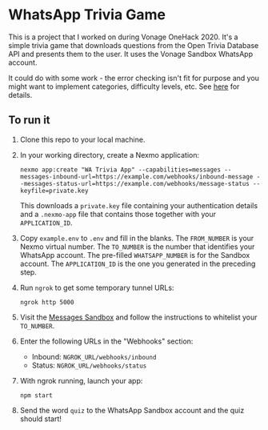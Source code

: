 # WhatsApp Trivia Game

This is a project that I worked on during Vonage OneHack 2020. It's a simple trivia game that downloads questions from the Open Trivia Database API and presents them to the user. It uses the Vonage Sandbox WhatsApp account.

It could do with some work - the error checking isn't fit for purpose and you might want to implement categories, difficulty levels, etc. See [here](https://opentdb.com/api_config.php) for details.

## To run it

1. Clone this repo to your local machine.

2. In your working directory, create a Nexmo application:

    ```
    nexmo app:create "WA Trivia App" --capabilities=messages --messages-inbound-url=https://example.com/webhooks/inbound-message --messages-status-url=https://example.com/webhooks/message-status --keyfile=private.key
    ```

    This downloads a `private.key` file containing your authentication details and a `.nexmo-app` file that contains those together with your `APPLICATION_ID`.

3. Copy `example.env` to `.env` and fill in the blanks. The `FROM_NUMBER` is your Nexmo virtual number. The `TO_NUMBER` is the number that identifies your WhatsApp account. The pre-filled `WHATSAPP_NUMBER` is for the Sandbox account. The `APPLICATION_ID` is the one you generated in the preceding step.

4. Run `ngrok` to get some temporary tunnel URLs:

    ```
    ngrok http 5000
    ```

5. Visit the [Messages Sandbox](https://dashboard.nexmo.com/messages/sandbox) and follow the instructions to whitelist your `TO_NUMBER`.

6. Enter the following URLs in the "Webhooks" section:
    - Inbound: `NGROK_URL/webhooks/inbound`
    - Status: `NGROK_URL/webhooks/status`

7. With ngrok running, launch your app:

    ```
    npm start
    ```

8. Send the word `quiz` to the WhatsApp Sandbox account and the quiz should start!
